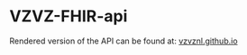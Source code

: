 # VZVZ-FHIR-api

Rendered version of the API can be found at: [vzvznl.github.io](https://vzvznl.github.io/VZVZ-FHIR-api/)
